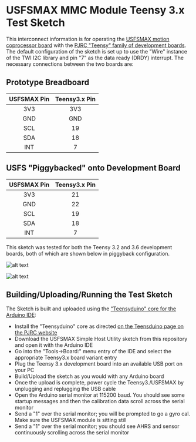# USFSMAX MMC Module Teensy 3.x Test Sketch

This interconnect information is for operating the [USFSMAX motion coprocessor board](https://cdn.tindiemedia.com/images/resize/S4Os6lUdoJOFuyZHntYHBDiDCUk=/p/full-fit-in/1782x1336/i/44691/products/2020-02-03T20%3A51%3A19.878Z-USFSMAX.top.jpg) with the [PJRC "Teensy" family of development boards](https://www.pjrc.com/teensy/). The default configuration of the sketch is set up to use the "Wire" instance of the TWI I2C library and pin "7" as the data ready (DRDY) interrupt. The necessary connections between the two boards are:

## Prototype Breadboard
|USFSMAX Pin|Teensy3.x Pin|
|:---------:|:-----------:|
|   3V3     |     3V3     |
|   GND     |     GND     |
|   SCL     |     19      |
|   SDA     |     18      |
|   INT     |      7      |

## USFS "Piggybacked" onto Development Board
|USFSMAX Pin|Teensy3.x Pin|
|:---------:|:-----------:|
|   3V3     |      21     |
|   GND     |      22     |
|   SCL     |      19     |
|   SDA     |      18     |
|   INT     |      7      |

This sketch was tested for both the Teensy 3.2 and 3.6 development boards, both of which are shown below in piggyback configuration.

![alt text](https://user-images.githubusercontent.com/5760946/102422593-f9f5c580-3fbb-11eb-9af3-e8278ed22edc.JPG)

![alt text](https://user-images.githubusercontent.com/5760946/102422583-f5c9a800-3fbb-11eb-9aa0-f175c304aedb.JPG)

## Building/Uploading/Running the Test Sketch

The Sketch is built and uploaded using the ["Teensyduino" core for the Arduino IDE](https://www.pjrc.com/teensy/teensyduino.html):
* Install the "Teensyduino" core as directed [on the Teensduino page on the PJRC website](https://www.pjrc.com/teensy/teensyduino.html)
* Download the USFSMAX Simple Host Utility sketch from this repository and open it with the Arduino IDE
* Go into the "Tools->Board:" menu entry of the IDE and select the appropriate Teensy3.x board variant entry
* Plug the Teensy 3.x development board into an available USB port on your PC
* Build/Upload the sketch as you would with any Arduino board
* Once the upload is complete, power cycle the Teensy3./USFSMAX by unplugging and replugging the USB cable
* Open the Arduino serial monitor at 115200 baud. You should see some startup messages and then the calibration data scroll across the serial monitor
* Send a "1" over the serial monitor; you will be prompted to go a gyro cal. Make sure the USFSMAX module is sitting still
* Send a "1" over the serial monitor; you should see AHRS and sensor continuously scrolling across the serial monitor
